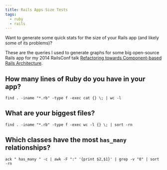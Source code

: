 ```yaml
---
title: Rails Apps Size Tests
tags:
  - ruby
  - rails
---
```


Want to generate some quick stats for the size of your Rails app (and likely some of its problems)?

These are the queries I used to generate graphs for some big open-source Rails app for my 2014 RailsConf talk [Refactoring towards Component-based Rails Architecture](https://speakerdeck.com/shagemann/refactoring-towards-component-based-rails-architectures-at-railsconf-2014?slide=19).

<!--more-->

## How many lines of Ruby do you have in your app?

```
find . -iname "*.rb" -type f -exec cat {} \; | wc -l
```

## What are your biggest files?

```
find . -iname "*.rb" -type f -exec wc -l {} \; | sort -rn
```

## Which classes have the most `has_many` relationships?

```
ack " has_many " -c | awk -F ":" '{print $2,$1}' | grep -v "0" | sort -rn
```